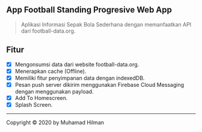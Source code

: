 ## App Football Standing Progresive Web App

> Aplikasi Informasi Sepak Bola Sederhana dengan memanfaatkan API dari football-data.org.

## Fitur

- [x] Mengonsumsi data dari website football-data.org.
- [x] Menerapkan cache (Offline).
- [x] Memiliki fitur penyimpanan data dengan indexedDB.
- [x] Pesan push server dikirim menggunakan Firebase Cloud Messaging dengan menggunakan payload.
- [x] Add To Homescreen.
- [x] Splash Screen.

---

Copyright © 2020 by Muhamad Hilman
